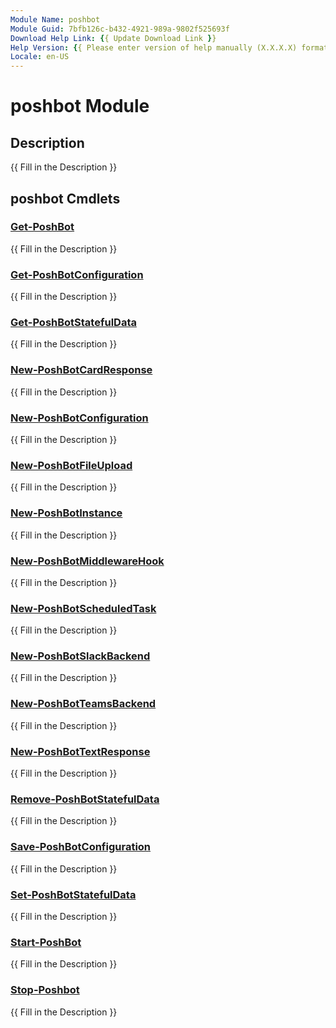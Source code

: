 ```yaml
---
Module Name: poshbot
Module Guid: 7bfb126c-b432-4921-989a-9802f525693f
Download Help Link: {{ Update Download Link }}
Help Version: {{ Please enter version of help manually (X.X.X.X) format }}
Locale: en-US
---
```


# poshbot Module
## Description
{{ Fill in the Description }}

## poshbot Cmdlets
### [Get-PoshBot](Get-PoshBot.md)
{{ Fill in the Description }}

### [Get-PoshBotConfiguration](Get-PoshBotConfiguration.md)
{{ Fill in the Description }}

### [Get-PoshBotStatefulData](Get-PoshBotStatefulData.md)
{{ Fill in the Description }}

### [New-PoshBotCardResponse](New-PoshBotCardResponse.md)
{{ Fill in the Description }}

### [New-PoshBotConfiguration](New-PoshBotConfiguration.md)
{{ Fill in the Description }}

### [New-PoshBotFileUpload](New-PoshBotFileUpload.md)
{{ Fill in the Description }}

### [New-PoshBotInstance](New-PoshBotInstance.md)
{{ Fill in the Description }}

### [New-PoshBotMiddlewareHook](New-PoshBotMiddlewareHook.md)
{{ Fill in the Description }}

### [New-PoshBotScheduledTask](New-PoshBotScheduledTask.md)
{{ Fill in the Description }}

### [New-PoshBotSlackBackend](New-PoshBotSlackBackend.md)
{{ Fill in the Description }}

### [New-PoshBotTeamsBackend](New-PoshBotTeamsBackend.md)
{{ Fill in the Description }}

### [New-PoshBotTextResponse](New-PoshBotTextResponse.md)
{{ Fill in the Description }}

### [Remove-PoshBotStatefulData](Remove-PoshBotStatefulData.md)
{{ Fill in the Description }}

### [Save-PoshBotConfiguration](Save-PoshBotConfiguration.md)
{{ Fill in the Description }}

### [Set-PoshBotStatefulData](Set-PoshBotStatefulData.md)
{{ Fill in the Description }}

### [Start-PoshBot](Start-PoshBot.md)
{{ Fill in the Description }}

### [Stop-Poshbot](Stop-Poshbot.md)
{{ Fill in the Description }}

